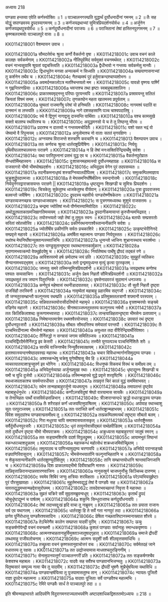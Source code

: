 अध्यायः 218

पाण्डवा हन्तव्या एवेति कर्णस्योक्तिः ॥ 1 ॥ पाञ्चालनगरम्प्रति युद्धार्थं दुर्योधनादीनां गमनम् ॥ 2 ॥ तैः सह योद्धुं सपाण्डवस्य द्रुपदस्यागमनम् ॥ 3 ॥ कर्णजयद्रथाभ्यां सुमित्रप्रियदर्शनयोर्वधः ॥ 4 ॥ अर्जुनेन कर्णजयद्रथपुत्रयोर्वधः ॥ 5 ॥ कर्णदुर्योधनादीनां पराजयः ॥ 6 ॥ पराजितानां तेषां हास्तिनपुरगमनम् ॥ 7 ॥ कृष्णबलरामयोः पाञ्चालपुरे वासः ॥ 8 ॥

KK0114218001	वैशम्पायन उवाच ।

KK0114218001a	सौमदत्तेर्वचः श्रुत्वा कर्णो वैकर्तनो वृषा ।
KK0114218001c	उवाच वचनं काले कालज्ञः सर्वकर्मणाम् ॥
KK0114218002a	नीतिपूर्वमिदं सर्वमुक्तं वचनमर्थवत् ।
KK0114218002c	वचनं नाभ्यसूयामि श्रूयतां यद्वचस्त्विति ॥
KK0114218003a	द्वैधीभावो न गन्तव्यः सर्वकर्मसु मानवैः ।
KK0114218003c	द्विधाभूतेन मनसा अन्यत्कर्म न सिध्यति ॥
KK0114218004a	सम्प्रयाणासनाभ्यां तु कर्शनेन तथैव च ।
KK0114218004c	नैतच्छक्यं पुरं हर्तुमाक्रन्दश्चाप्यशोभनः ॥
KK0114218005a	अवमर्दनकालोऽत्र मतश्चिन्तयतो मम ।
KK0114218005c	यावन्नो वृष्णयः पार्ष्णिं न गृह्णन्तिरणप्रियाः ॥
KK0114218006a	भवन्तश्च तथा हृष्टाः स्वबाहुबलशालिनः ।
KK0114218006c	प्राकारमवमृद्नन्तु परिघाः पूरयन्त्वपि ॥
KK0114218007a	प्रस्रावयन्तु सलिलं क्रियतां विषमं समम् ।
KK0114218007c	तृणकाष्ठेन महता खातमस्य प्रपूर्यताम् ॥
KK0114218008a	घुष्यतां राजमार्गेषु परेषां यो हनिष्यति ।
KK0114218008c	नागमश्वं पदातिं वा दानमानं स लप्स्यति ॥
KKK0114218009a	नागे दशसहस्राणि पञ्च चाश्वपदातिषु ।
KK0114218009c	रथे वै द्विगुणं नागाद्वसु दास्यन्ति पार्थिवाः ॥
KK0114218010a	यश्च कामसुखे सक्तो बालश्च स्थविरश्च यः ।
KK0114218010c	अयुद्धमनसो ये च ते तु तिष्ठन्तु भीरवः ॥
KK0114218011a	प्रदरश्च न दातव्यो न गन्तव्यमचोदितैः ।
KK0114218011c	यशो रक्षत भद्रं वो जेष्यामो वै रिपून्वयम् ॥
KK0114218012a	अनुलोमाश्च नो वाताः सततं मृगपक्षिणः ।
KK0114218012c	अग्नयश्च विराजन्ते शस्त्राणि कवचानि च ॥
KK0114218013	वैशम्पायन उवाच ।
KK0114218013a	ततः कर्णवचः श्रुत्वा धार्तराष्ट्रप्रियैषिणः ।
KK0114218013c	निर्ययुः पृथिवीपालाश्चालयन्तः परान्रणे ॥
KK0114218014a	न हि तेषां मनःसक्तिरिन्द्रियार्थेषु सर्वशः ।
KK0114218014c	यथा पररिपुघ्नानां प्रसभं युद्ध एव च ॥
KK0114218015a	वैकर्तनपुरोव्रातः सैन्धवोर्मिमहास्वनः ।
KK0114218015c	दुःशासनमहामत्स्यो दुर्योधनमहाग्रहः ॥
KK0114218016a	स राजसागरो भीमो भीमघोषप्रदर्शनः ।
KK0114218016c	अभिदुद्राव वेगेन पुरं तदपसव्यतः ॥
KK0114218017a	तदनीकमनाधृष्यं शस्त्राग्निव्यालदीपितम् ।
KK0114218017c	समुत्कम्पितमाज्ञाय चुक्रुशुर्द्रुपदात्मजाः ॥
KK0114218018a	ते मेघसमनिर्घोषैर्बलिनः स्यन्दनोत्तमैः ।
KK0114218018c	निर्ययुर्नगरद्वारात्त्रासयन्तः परान्रणे ||
KK0114218019a	धृष्टद्युम्नः शिखण्डी च सुमित्रः प्रियदर्शनः ।
KK0114218019c	चित्रकेतुः सुकेतुश्च ध्वजकेतुश्च वीर्यवान् ॥
KK0114218020a	पुत्रा द्रुपदराजस्य बलवन्तो जयैषिणः ।
KK0114218020c	द्रुपदस्य महावीर्यः पाण्डरोष्णीषकेतनः ॥
KK0114218021a	पाण्डरव्यजनच्छत्रः पाण्डरध्वजवाहनः ।
KK0114218021c	स पुत्रगणमध्यस्थः शुशुभे राजसत्तमः ॥
KK0114218022a	चन्द्रमा ज्योतिषां मध्ये पौर्णमास्यामिवोदितः ।
KK0114218022c	अथोद्धूतपताकाग्रमजिह्मगतिमव्ययम् ॥
KK0114218023a	द्रुपदानीकमायान्तं कुरुसैन्यमभिद्रवत् ।
KK0114218023c	तयोरुभयतो जज्ञे तेषां तु तुमुलः स्वनः ॥
KK0114218024a	बलयोः सम्प्रसरतोः सरितां स्रोतसोरिव ।
KK0114218024c	प्रकीर्णरथनागाश्वैस्तान्यनीकानि सर्वशः ॥
KK0114218025a	ज्योतींषीव प्रकीर्णानि सर्वतः प्रचकाशिरे ।
KK0114218025c	उत्कृष्टभेरीनिनदे सम्प्रवृत्ते महारवे ॥
KK0114218026a	अमर्षिता महात्मानः पाण्डवा निर्ययुस्ततः ।
KK0114218026c	रथांश्च मेघनिर्घोषान्युक्तान्परमवाजिभिः ॥
KK0114218027a	धून्वन्तो ध्वजिनः शुभ्रानास्थाय भरतर्षभाः ।
KK0114218027c	ततः पाण्डुसुतान्दृष्ट्वा रथस्थानात्तकार्मुकान् ॥
KK0114218028a	नृपाणामभवत्कम्पो वेपथुर्हृदयेषु च ।
KK0114218028c	निर्यातेष्वथ पार्थेषु द्रौपदं तद्बलं रणे ॥
KK0114218029a	आविशत्परमो हर्षः प्रमोदश्च जयं प्रति ।
KK0114218039c	सुमुहूर्तं व्यतिकरः सैन्यानामभवद्भृशम् ॥
KK0114218030a	ततो द्वन्द्वमयुध्यन्त मृत्युं कृत्वा पुरस्कृतम् ।
KK0114218030c	जघ्नतुः समरे तस्मिन्सुमित्रप्रियदर्शनौ ॥
KK0114218031a	जयद्रथश्च कर्णश्च पश्यतः सव्यसाचिनः ।
KK0114218031c	अर्जुनः प्रेक्ष्य निहतौ सौमित्रप्रियदर्शनौ ॥
KK0114218032a	जयद्रथसुतं तत्र जघान पितुरन्तिके ।
KK0114218032c	वृषसेनादवरजं सुदामानं धनञ्जयः ॥
KK0114218033a	कर्णपुत्रं महेष्वासं रथनीडादपातयत् ।
KK0114218033c	तौ सुतौ निहतौ दृष्ट्वा राजसिंहौ तरस्विनौ ॥
KK0114218034a	नामृष्येतां महाबाहू प्रहारमिव सद्गजौ ।
KK0114218034c	तौ जग्मतुरसम्भ्रान्तौ फल्गुनस्य रथम्प्रति ॥
KK0114218035a	प्रतिमुक्ततलत्राणौ शपमानौ परस्परम् ।
KK0114218035c	सन्निपातस्तयोरासीदतिघोरो महामृधे ॥
KK0114218036a	वृत्रशम्बरयोः सङ्ख्ये वज्रिणेव महारणे ।
KK0114218036c	त्रीनश्वाञ्जघ्नतुस्तस्य फल्गुनस्य नर्षभौ ॥
KK0114218037a	ततः किलिकिलाशब्दः कुरूणामभवत्तदा ।
KK0114218037c	तान्हयान्निहतान्दृष्ट्वा भीमसेनः प्रतापवान् ॥
KK0114218038a	निमेषान्तरमात्रेण रथमश्वैरयोजयत् ।
KK0114218038c	उपयातं रथं दृष्ट्वा दुर्योधनपुरःसरौ ॥
KK0114218039a	सौबलः सौमदत्तिश्च समेयातां परन्तपौ ।
KK0114218039c	तैः पञ्चभिरदीनात्मा भीमसेनो महाबलः ॥
KK0114218040a	अयुध्यत तदा वीरैरिन्द्रियार्थैरिवेश्वरः ।
KK0114218040c	तैर्निरुद्धो न सन्त्रासं जगाम समितिञ्जयः ॥
KK0114218041a	पञ्चभिर्द्विरदैर्मत्तैर्निरुद्ध इव केसरी ।
KK0114218041c	तस्यैते युगपत्पञ्च पञ्चभिर्निशितैः शरैः ॥
KK0114218042a	सारथिं वाजिनश्चैव निन्युर्वैवस्वतक्षयम् ।
KK0114218042c	हताश्वात्स्यन्दनश्रेष्ठादवरुह्य महारथः ॥
KK0114218043a	चचार विविधान्मार्गानसिमुद्यम्य पाण्डवः ।
KK0114218043c	अश्वस्कन्धेषु चक्रेषु युगेष्वीषासु चैव हि ॥
KK0114218044a	व्यचरत्पातयञ्शत्रून्सुपर्ण इव भोगिनः ।
KK0114218044c	विधनुष्कं विकवचं विरथं च समीक्ष्य तम् ॥
KK0114218045a	अभिपेतुर्नव्याघ्रा अर्जुनप्रमुखा रथाः ।
KK0114218045c	धृष्टद्युम्नः शिखण्डी च यमौ च युधि दुर्जयौ ॥
KK0114218046a	तस्मिन्महारथे युद्धे प्रवृत्ते शरवृष्टिभिः ।
KK0114218046c	रथध्वजपताकाश्च सवर्मन्तरधीयत ॥
KK0114218047a	तत्प्रवृत्तं चिरं कालं युद्धं सममिवाभवत् ।
KK0114218047c	रथेन तान्महाबाहुरर्जुनो व्यधमत्पुनः ॥
KK0114218048a	तमापतन्तं दृष्ट्वेव महाबाहुर्धनुर्धरः ।
KK0114218048c	कर्णोऽस्त्रविदुषां श्रेष्ठो वारयामास सायकैः ॥
KK0114218049a	स तेनाभिहतः पार्थो वासविर्वज्रसन्निभान् ।
KK0114218049c	त्रीञ्शरान्सन्दधे क्रुद्धो वधात्क्रुद्धस्य पाण्डवः ॥
KK0114218050a	तैः शरैराहतं कर्णं ध्वजयष्टिमुपाश्रितम् ।
KK0114218050c	अपोवाह रथाच्चाशु सूतः परपुरञ्जयम् ॥
KK0114218051a	ततः पराजिते कर्णे धार्तराष्ट्रान्महाभयम् ।
KK0114218051c	विवेश समुदग्रांश्च पाण्डवान्प्रसमीक्ष्य तु ॥
KK0114218052a	तत्प्रकम्पितमत्यर्थं तद्दृष्ट्वा सौबलो बलम् ।
KK0114218052c	गिरा मधुरया चापि समाश्वासयतासकृत् ॥
KK0114218053a	धार्तराष्ट्रैस्ततः सर्वैर्दुर्योधनपुरःसरैः ।
KK0114218053c	धृतं तत्पुनरेवासीद्बलं पार्थप्रपीडितम् ॥
KK0114218054a	ततो दुर्योधनं दृष्ट्वा भीमो भीमपराक्रमः ।
KK0114218054c	अक्रुध्यत्स महाबाहुरगारं जातुषं स्मरन् ॥
KK0114218055a	ततः सङ्ग्रामशिरसि ददर्श विपुलद्रुमम् ।
KK0114218055c	आयामभूतं तिष्ठन्तं स्कन्धपञ्चाशदुन्नतम् ॥
KK0114218056a	महास्कन्धं महोत्सेधं शक्रध्वजमिवोच्छ्रितम् ।
KK0114218056c	तमुत्पाठ्य च पाणिभ्यामुद्यम्य चरणावपि ॥
KK0114218057a	अभिपेदे परान्सङ्ख्ये वज्रपाणिरिवासुरान् ।
KK0114218057c	भीमसेनभयार्तानि फल्गुनाभिहतानि च ॥
KK0114218058a	न शेकुस्तान्यनीकानि धार्तराष्ट्राण्युदीक्षितुम् ।
KK0114218058c	तानि सम्भ्रान्तयोधानि श्रान्तवाजिगजानि च ॥
KK0114218059a	दिशः प्राकालयद्भीमो दिवीवाभ्राणि मारुतः ।
KK0114218059c	तान्निवृत्तान्निरानन्दान्नरवारणवाजिनः ॥
KK0114218060a	नानुसस्रुर्न चाजघ्नुर्नोचुः किञ्चिच्च दारुणम् ।
KK0114218060c	स्वमेव शिबिरं जग्मुः क्षत्रियाः शरविक्षताः ॥
KK0114218061a	परेऽप्यभिययुर्हृष्टाः पुरं पौरसुखावहाः ।
KK0114218061c	मुहूर्तमभवद्युद्धं तेषां वै पाण्डवैः सह ॥
KK0114218062a	यावत्तद्युद्धमभवन्महद्देवासुरोपमम् ।
KK0114218062c	तावदेवाभवच्छान्तं निवृत्ता वै महारथाः ॥
KK0114218063a	सुव्रतं चक्रिरे सर्वे सुवृतामब्रुवन्वधूम् ।
KK0114218063c	कृतार्थं द्रुपदं चोचुर्धृष्टद्युम्नं च पार्षतम् ॥
KK0114218064a	शकुनिः सिन्धुराजश्च कर्णदुर्योधनावपि ।
KK0114218064c	तेषां तदाभवद्दुःखं हृदि वाचा तु नाब्रुवन् ॥
KK0114218065a	ततः प्रयाता राजानः सर्व एव यथागतम् ।
KK0114218065c	धार्तराष्ट्रा हि ते सर्वे गता नागपुरं तदा ॥
KK0114218066a	प्रागेव पूर्निरोधात्तु पाण्डवैरश्वसादिनः ।
KK0114218066c	प्रेषिता गच्छतारिष्टानस्मानाख्यात शौरये ॥
KK0114218067a	तेऽचिरेणैव कालेन सम्प्राप्ता यादवीं पुरीम् ।
KK0114218067c	ऊचुः सङ्कर्षणोपेन्द्रौ वचनं वचनक्षमौ ॥
KK0114218068a	कुशलं पाण्डवाः सर्वानाहुः स्मान्धकवृष्णयः ।
KK0114218068c	आत्मनश्चाहतानाहुर्विमुक्ताञ्जातुषाद्गृहात् ॥
KK0114218069a	समाजे द्रौपदीं लब्धामाहू राजीवलोचनाम् ।
KK0114218069c	आत्मनः सदृशीं सर्वैः शीलवृत्तसमाधिभिः ॥
KK0114218070a	तच्छ्रुत्वा वचनं कृष्णस्तानुवाचोत्तरं वचः ।
KK0114218070c	सर्वमेतदहं जाने वधात्तस्य तु रक्षसः ॥
KK0114218071a	तत उद्योजयामास माधवश्चतुरङ्गिणीम् ।
KK0114218071c	सेनामुपानयत्तूर्णं पाञ्चालनगरीं प्रति ॥
KK0114218072a	ततः सङ्कर्षणश्चैव केशवश्च महाबलः ।
KK0114218072c	यादवैः सह सर्वैश्च पाण्डवानभिजग्मतुः ॥
KK0114218073a	पितृष्वसारं सम्पूज्य नत्वा चैव तु यादवीम् ।
KK0114218073c	द्रौपदीं भूषणैः शुभ्रैर्भूषयित्वा यथाविधि ॥
KK0114218074a	पाण्डवान्हर्षयित्वा तु पूजयामासतुश्च तान् ।
KK0114218074c	न्यायतः पूजितौ राज्ञा द्रुपदेन महात्मना ॥
KK0114218075a	यादवाः पूजिताः सर्वे पाण्डवैश्च महात्मभिः ।
KK0114218075c	रेमिरे पाण्डवैः सार्धं ते पाञ्चालपुरे तदा ॥ ॥

इति श्रीमन्माहाभारते आदिपर्वणि विदुरागमनराज्यलाभपर्वणि अष्टादशाधिकद्विशततमोऽध्यायः ॥ 218 ॥
